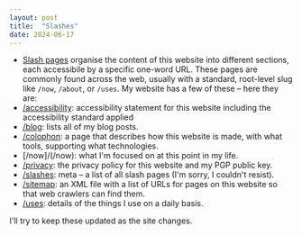 ```yaml
---
layout: post
title:  "Slashes"
date: 2024-06-17
---
```


* [Slash pages](https://slashpages.net/) organise the content of this website into different sections, each accessibile by a specific one-word URL. These pages are commonly found across the web, usually with a standard, root-level slug like `/now`, `/about`, or `/uses`. My website has a few of these – here they are:
* [/accessibility](/accessibility): accessibility statement for this website including the accessibility standard applied
* [/blog](/blog): lists all of my blog posts.
* [/colophon](/colophon): a page that describes how this website is made, with what tools, supporting what technologies.
* [/now]/(/now): what I'm focused on at this point in my life.
* [/privacy](/privacy): the privacy policy for this website and my PGP public key.
* [/slashes](/slashes): meta – a list of all slash pages (I'm sorry, I couldn't resist).
* [/sitemap](/sitemap): an XML file with a list of URLs for pages on this website so that web crawlers can find them.
* [/uses](/uses): details of the things I use on a daily basis.

I'll try to keep these updated as the site changes.
